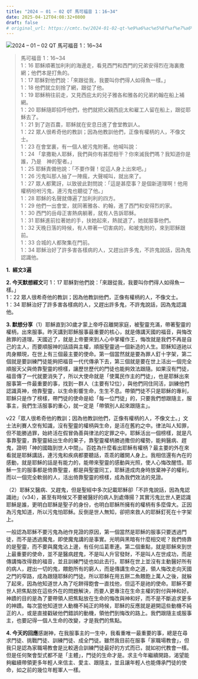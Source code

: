 ```yaml
---
title: "2024 – 01 – 02 QT 馬可福音 1：16~34"
date: 2025-04-12T04:08:32+0800
draft: false
# original_url: https://cmtc.tw/2024-01-02-qt-%e9%a6%ac%e5%8f%af%e7%a6%8f%e9%9f%b3-1%ef%bc%9a1634
---
```


![2024 – 01 – 02 QT 馬可福音 1：16~34](/images/qt.jpg  "2024 – 01 – 02 QT 馬可福音 1：16~34")

> 馬可福音 1：16~34  
> 1：16 耶穌順著加利利的海邊走，看見西門和西門的兄弟安得烈在海裏撒網；他們本是打魚的。  
> 1：17 耶穌對他們說：「來跟從我，我要叫你們得人如得魚一樣。」  
> 1：18 他們就立刻捨了網，跟從了他。  
> 1：19 耶穌稍往前走，又見西庇太的兒子雅各和雅各的兄弟約翰在船上補網。  
> 1：20 耶穌隨即招呼他們，他們就把父親西庇太和雇工人留在船上，跟從耶穌去了。  
> 1：21 到了迦百農，耶穌就在安息日進了會堂教訓人。  
> 1：22 眾人很希奇他的教訓；因為他教訓他們，正像有權柄的人，不像文士。  
> 1：23 在會堂裏，有一個人被污鬼附著。他喊叫說：  
> 1：24 「拿撒勒人耶穌，我們與你有甚麼相干？你來滅我們嗎？我知道你是誰，乃是　神的聖者。」  
> 1：25 耶穌責備他說：「不要作聲！從這人身上出來吧。」  
> 1：26 污鬼叫那人抽了一陣瘋，大聲喊叫，就出來了。  
> 1：27 眾人都驚訝，以致彼此對問說：「這是甚麼事？是個新道理啊！他用權柄吩咐污鬼，連污鬼也聽從了他。」  
> 1：28 耶穌的名聲就傳遍了加利利的四方。  
> 1：29 他們一出會堂，就同著雅各、約翰，進了西門和安得烈的家。  
> 1：30 西門的岳母正害熱病躺著，就有人告訴耶穌。  
> 1：31 耶穌進前拉著她的手，扶她起來，熱就退了，她就服事他們。  
> 1：32 天晚日落的時候，有人帶著一切害病的，和被鬼附的，來到耶穌跟前。  
> 1：33 合城的人都聚集在門前。  
> 1：34 耶穌治好了許多害各樣病的人，又趕出許多鬼，不許鬼說話，因為鬼認識他。

**1.  經文3遍**

**2. 今天默想經文**可 1：17 耶穌對他們說：「來跟從我，我要叫你們得人如得魚一樣。」  
1：22 眾人很希奇他的教訓；因為他教訓他們，正像有權柄的人，不像文士。  
1：34 耶穌治好了許多害各樣病的人，又趕出許多鬼，不許鬼說話，因為鬼認識他。

**3. 默想分享**（1）耶穌直到30歲才蒙上帝呼召離開家庭，被聖靈充滿，帶著聖靈的權柄，出來服事。昨天講到耶穌服事最重要的核心，就是傳講天國的福音，與悔改赦罪的道理。天國近了，就是上帝要來到人心中掌權作王，悔改就是我們不再是自己的主人，而要順服神的話語與主權，順服聖靈過一個新造的人生。耶穌知道祂以肉身顯現，在世上有三個最主要的使命。第一個當然就是要為罪人釘十字架，第二個就是要訓練門徒能夠把福音一代代傳承下去，第三個就是要在世上活出一個完全順服天父與倚靠聖靈的榜樣，讓歷世歷代的門徒也能夠效法跟隨。如果沒有門徒，福音傳了一代就要消失了，所以大使命就是「使萬民作主的門徒」，也是耶穌出來服事第一件最重要的事，找到一群人（主要有12位），與他們同住同活，訓練他們認識真神，倚靠聖靈，以生命影響生命，生生不息。帶領門徒不只是耶穌的專利，耶穌只是作了榜樣，帶門徒的使命是給「每一位門徒」的，只要我們想跟隨主，服事主，我們生活服事的重心，就一定是「帶領別人起來跟隨主」。

v22「眾人很希奇他的教訓；因為他教訓他們，正像有權柄的人，不像文士。」文士法利賽人空有知識，沒有聖靈的權柄與生命，是活在舊約之中。律法叫人知罪，但不能勝過罪，始終活在假冒偽善與律法的定罪之中。耶穌活出一個榜樣，就是凡事靠聖靈，靠聖靈結出生命的果子，靠聖靈權柄勝過撒但的權勢，能夠醫病、趕鬼，證明「神的國臨到世人中間」。百姓為什麼看出耶穌有權柄？最主要的外在來看就是耶穌講話，連污鬼和疾病都要聽話，乖乖的離開人身上。我相信還有內在的感動，就是耶穌的話是有能力的，能帶來聖靈的感動與光照，使人心悔改醒悟。耶穌一生的服事都是倚靠聖靈，都是與聖靈同工，耶穌道成肉身時放棄神子的權利，而以一個完全軟弱的人，活出倚靠聖靈的榜樣，成為我們效法的見證。

（2）耶穌又醫病、又趕鬼，但是聖經中多次記載耶穌卻「不許鬼說話，因為鬼認識祂」（v34），甚至有時候又不要被醫好的病人到處傳揚？其實污鬼比世人更認識耶穌是誰，更明白耶穌是聖子的身份，也明白耶穌所擁有的權柄有多麼偉大。正因為污鬼知道，所以污鬼怕耶穌。反倒是世人無知，卻把來救人的耶穌釘死在十字架上。

一般認為耶穌不要污鬼為祂作見證的原因，第一個當然是耶穌的服事只要透過門徒，而不是透過魔鬼，即使魔鬼講的是事實。光明與黑暗有什麼相交呢？我們倚靠的是聖靈，而不要與魔鬼沾上邊，有任何瓜葛牽連。第二個重點，就是耶穌來到世上最重要的使命，並不是醫病趕鬼，不是叫人升官發財，不是叫人在世成功，而是傳講悔改得救的福音，並且訓練門徒也如此去行。耶穌在世上並沒有主動醫好所有的病人，趕出一切的鬼，餵飽所有的窮人，而是傳講生命之道，領人悔改走向天國之門的窄路，成為跟隨耶穌的門徒。所以耶穌在用五餅二魚餵飽上萬人之後，就躲了起來，因為他知道世人為了吃餅得飽會一直找他，但這不是祂的使命。耶穌不要世人把焦點放在這些外在的問題解決，而要人更專注在生命主權的對付與神和好。神蹟的目的是為了要帶領人把焦點放在生命的悔改與神和好，而不是不斷追求更多的神蹟。每次當他知道世人動機不純正的時候，耶穌的反應就是避開這些動機不純正的人，或是直接戳破他們錯誤的動機，領他們到悔改的路上。我們跟隨主或服事主，也要記得一個人生命的改變，才是我們的焦點。

**4. 今天的回應**感謝神，在我服事主的一生中，我看重唯一最重要的事，總是在尋求門徒、挑戰門徒、訓練門徒、成全門徒。雖然我目前在服事「家職場教會」，但我只是認為家職場教會是比較適合訓練門徒最好的方式而已，就如初代教會一樣。但是任何聚會型式都不是「主體」，門徒的生命才是。求主今年繼續開路，渴望能夠繼續帶領更多年輕人來信主、愛主、跟隨主，並且讓年輕人也能傳承門徒的使命，如之前的幾位年輕軍人一樣。
